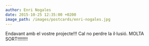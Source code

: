 ```yaml
---
author: Enri Nogales
date: 2015-10-25 12:35:00 +0200
image_path: /images/postcards/enri-nogales.jpg
---
```

Endavant amb el vostre projecte!!! Cal no perdre la il&middot;lusi&oacute;. MOLTA SORT!!!!!!!!
